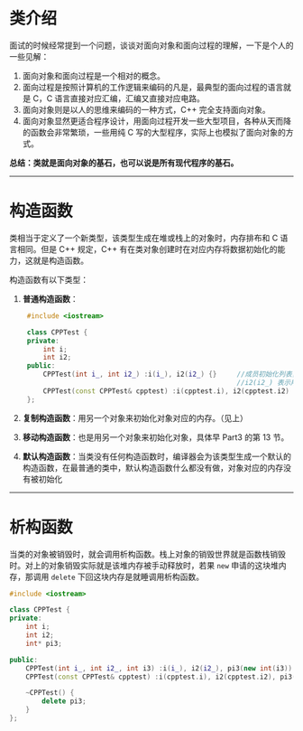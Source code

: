 # 类介绍
面试的时候经常提到一个问题，谈谈对面向对象和面向过程的理解，一下是个人的一些见解：  
1. 面向对象和面向过程是一个相对的概念。
2. 面向过程是按照计算机的工作逻辑来编码的凡是，最典型的面向过程的语言就是 C，C 语言直接对应汇编，汇编又直接对应电路。
3. 面向对象则是以人的思维来编码的一种方式，C++ 完全支持面向对象。
4. 面向对象显然更适合程序设计，用面向过程开发一些大型项目，各种从天而降的函数会非常繁琐，一些用纯 C 写的大型程序，实际上也模拟了面向对象的方式。

**总结：类就是面向对象的基石，也可以说是所有现代程序的基石。**

---
# 构造函数
类相当于定义了一个新类型，该类型生成在堆或栈上的对象时，内存排布和 C 语言相同。但是 C++ 规定，C++ 有在类对象创建时在对应内存将数据初始化的能力，这就是构造函数。  

构造函数有以下类型：
1. **普通构造函数**：
   ```cpp
    #include <iostream>

    class CPPTest {
    private:
    	int i;
    	int i2;
    public:
	    CPPTest(int i_, int i2_) :i(i_), i2(i2_) {}	    //成员初始化列表，i(i_) 表示用参数 i_ 来初始化成员变量 i，
                                                        //i2(i2_) 表示用参数 i2_ 来初始化成员变量 i2。
	    CPPTest(const CPPTest& cpptest) :i(cpptest.i), i2(cpptest.i2) {}
    };
   ```
2. **复制构造函数**：用另一个对象来初始化对象对应的内存。（见上）

3. **移动构造函数**：也是用另一个对象来初始化对象，具体早 Part3 的第 13 节。  
  
4. **默认构造函数**：当类没有任何构造函数时，编译器会为该类型生成一个默认的构造函数，在最普通的类中，默认构造函数什么都没有做，对象对应的内存没有被初始化

---

# 析构函数
当类的对象被销毁时，就会调用析构函数。栈上对象的销毁世界就是函数栈销毁时。对上的对象销毁实际就是该堆内存被手动释放时，若果 ```new``` 申请的这块堆内存，那调用 ```delete``` 下回这块内存是就睡调用析构函数。
```cpp
#include <iostream>

class CPPTest {
private:
	int i;
	int i2;
	int* pi3;

public:
	CPPTest(int i_, int i2_, int i3) :i(i_), i2(i2_), pi3(new int(i3)) {}	//成员初始化列表，i(i_) 表示用参数 i_ 来初始化成员变量 i，i2(i2_) 表示用参数 i2_ 来初始化成员变量 i2。
	CPPTest(const CPPTest& cpptest) :i(cpptest.i), i2(cpptest.i2), pi3(new int(*cpptest.pi3)) {}

	~CPPTest() {
		delete pi3;
	}
};
```
